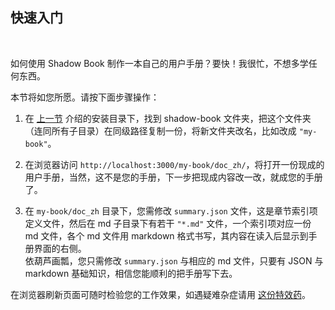 快速入门
------------

&nbsp;

如何使用 Shadow Book 制作一本自己的用户手册？要快！我很忙，不想多学任何东西。

本节将如您所愿。请按下面步骤操作：

1. 在 [上一节](#0.) 介绍的安装目录下，找到 shadow-book 文件夹，把这个文件夹（连同所有子目录）在同级路径复制一份，将新文件夹改名，比如改成 `"my-book"`。

2. 在浏览器访问 `http://localhost:3000/my-book/doc_zh/`，将打开一份现成的用户手册，当然，这不是您的手册，下一步把现成内容改一改，就成您的手册了。

3. 在 `my-book/doc_zh` 目录下，您需修改 `summary.json` 文件，这是章节索引项定义文件，然后在 md 子目录下有若干 `"*.md"` 文件，一个索引项对应一份 md 文件，各个 md 文件用 markdown 格式书写，其内容在读入后显示到手册界面的右侧。   
依葫芦画瓢，您只需修改 `summary.json` 与相应的 md 文件，只要有 JSON 与 markdown 基础知识，相信您能顺利的把手册写下去。 

在浏览器刷新页面可随时检验您的工作效果，如遇疑难杂症请用 [这份特效药](#2.1.)。

&nbsp;
